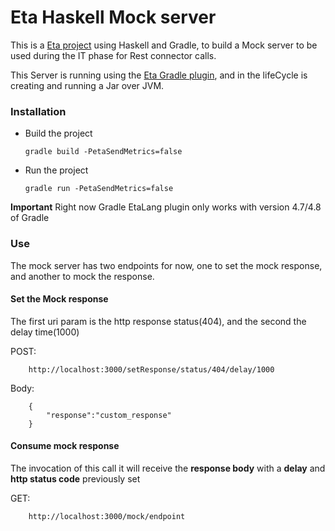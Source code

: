 # Eta Haskell Mock server

This is a [Eta project](https://eta-lang.org/) using Haskell and Gradle, to build a Mock server to be used during the IT phase for Rest connector calls.

This Server is running using the [Eta Gradle plugin](https://github.com/typelead/gradle-eta), and in the lifeCycle is creating and running a Jar over JVM.

### Installation

* Build the project
    ```
    gradle build -PetaSendMetrics=false
    ```
* Run the project
    ```
    gradle run -PetaSendMetrics=false
    ```
**Important** Right now Gradle EtaLang plugin only works with version 4.7/4.8 of Gradle

### Use

The mock server has two endpoints for now, one to set the mock response, and another to mock the response.

#### Set the Mock response

The first uri param is the http response status(404), and the second the delay time(1000)


POST:
```
    http://localhost:3000/setResponse/status/404/delay/1000
```


Body:

```
    {
        "response":"custom_response"
    }
```

#### Consume mock response

The invocation  of this call it will receive the **response body** with a **delay** and **http status code** previously set

GET:
```
    http://localhost:3000/mock/endpoint
```